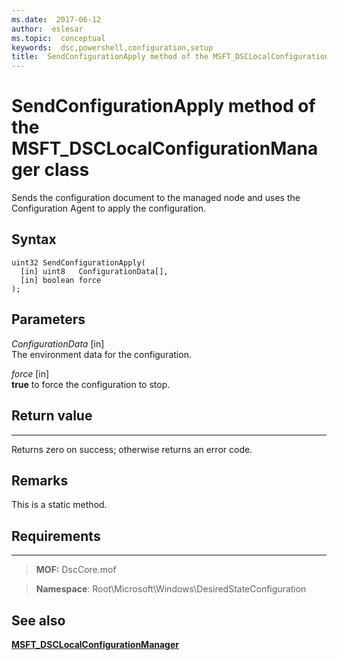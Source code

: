 ```yaml
---
ms.date:  2017-06-12
author:  eslesar
ms.topic:  conceptual
keywords:  dsc,powershell,configuration,setup
title:  SendConfigurationApply method of the MSFT_DSCLocalConfigurationManager class
---
```


# SendConfigurationApply method of the MSFT_DSCLocalConfigurationManager class

Sends the configuration document to the managed node and uses the Configuration Agent to apply the configuration.

Syntax
------

```mof
uint32 SendConfigurationApply(
  [in] uint8   ConfigurationData[],
  [in] boolean force
);
```

Parameters
----------

*ConfigurationData* \[in\]  
The environment data for the configuration.

*force* \[in\]  
**true** to force the configuration to stop.

## Return value
------------

Returns zero on success; otherwise returns an error code.

## Remarks

This is a static method.

## Requirements
------------
>**MOF:** DscCore.mof

>**Namespace**: Root\Microsoft\Windows\DesiredStateConfiguration


## See also


[**MSFT_DSCLocalConfigurationManager**](msft-dsclocalconfigurationmanager.md)


 

 



